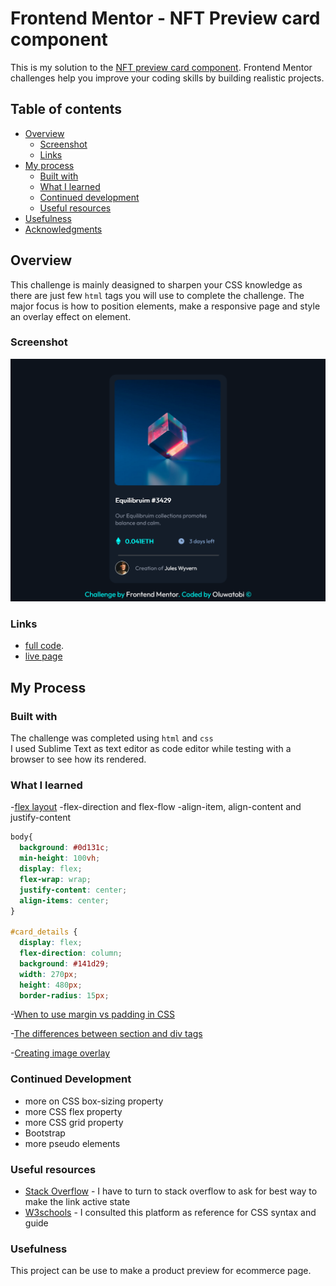 # Frontend Mentor - NFT Preview card component

This is my solution to the [NFT preview card component](https://www.frontendmentor.io/challenges/qr-code-component-iux_sIO_H). Frontend Mentor challenges help you improve your coding skills by building realistic projects. 

## Table of contents

- [Overview](#overview)
  - [Screenshot](#screenshot)
  - [Links](#links)
- [My process](#my-process)
  - [Built with](#built-with)
  - [What I learned](#what-i-learned)
  - [Continued development](#continued-development)
  - [Useful resources](#useful-resources)
- [Usefulness](#usefulness)
- [Acknowledgments](#acknowledgments)


## Overview

This challenge is mainly deasigned to sharpen your CSS knowledge as there are just few `html` tags you will use to complete the challenge.
The major focus is how to position elements, make a responsive page and style an overlay effect on element.

### Screenshot

![](./images/Screenshot.png)

### Links

- [full code](https://github.com/sammiie/NFT-preview-card).
- [live page](https://sammiie.github.io/NFT-preview-card/)

## My Process

### Built with

The challenge was completed using `html` and `css`   
I used Sublime Text as text editor as code editor while testing with a browser to see how its rendered.

### What I learned

-[flex layout](https://www.w3.org/TR/css-flexbox-1/)
	-flex-direction and  flex-flow
	-align-item, align-content and justify-content
  
  ```css
  body{
	background: #0d131c;
	min-height: 100vh;
	display: flex;
	flex-wrap: wrap;
	justify-content: center;
	align-items: center;
}

#card_details {
	display: flex;
	flex-direction: column;
	background: #141d29;
	width: 270px;
	height: 480px;
	border-radius: 15px;
  ```
  
-[When to use margin vs padding in CSS](https://stackoverflow.com/questions/2189452/when-to-use-margin-vs-padding-in-css)

-[The differences between section and div tags](http://html5doctor.com/the-section-element/)

-[Creating image overlay](https://www.w3schools.com/howto/howto_css_image_overlay.asp)

### Continued Development

- more on CSS box-sizing property
- more CSS flex property
- more CSS grid property
- Bootstrap
- more pseudo elements

### Useful resources

- [ Stack Overflow](https://stackoverflow.com/questions/71875068/how-do-style-an-achor-tag-active-state-wrapped-around-an-image-tag/71875355#71875355) - I have to turn to stack overflow to ask for best way to make the link active state
- [W3schools](https://www.w3schools.com/css/css_positioning.asp) - I consulted this platform as reference for CSS syntax and guide

### Usefulness

This project can be use to make a product preview for ecommerce page.



